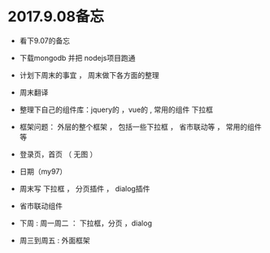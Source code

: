 

# 2017.9.08备忘


* 看下9.07的备忘

* 下载mongodb 并把 nodejs项目跑通

* 计划下周末的事宜  ， 周末做下各方面的整理

* 周末翻译

* 整理下自己的组件库：jquery的  ，vue的  ,  常用的组件 下拉框





* 框架问题： 外层的整个框架    ，    包括一些下拉框    ，   省市联动等   ，  常用的组件等














* 登录页，首页  （ 无图 ）
* 日期（my97）
* 周末写   下拉框  ， 分页插件  ， dialog插件   
* 省市联动组件



* 下周 : 周一周二 ： 下拉框，分页 ，dialog
* 周三到周五 : 外面框架




